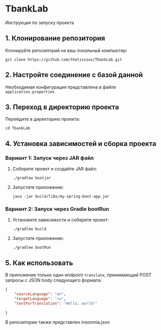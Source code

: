 # TbankLab

Инструкция по запуску проекта

## 1. Клонирование репозитория

Клонируйте репозиторий на ваш локальный компьютер:

```git clone https://github.com/thetixious/TbankLab.git```

## 2. Настройте соединение с базой данной

Необходимая конфигурация представлена в файле ```application.properties```

## 3. Переход в директорию проекта

Перейдите в директорию проекта:

```cd TbankLab```
## 4. Установка зависимостей и сборка проекта

### Вариант 1: Запуск через JAR файл

1. Соберите проект и создайте JAR файл:

    ```
    ./gradlew bootjar
    ```

2. Запустите приложение:

    ```
    java -jar build/libs/my-spring-boot-app.jar
    ```

### Вариант 2: Запуск через Gradle bootRun

1. Установите зависимости и соберите проект:

    ```
    ./gradlew build
    ```
2. Запустите приложение:

    ```
    ./gradlew bootRun
    ```
## 5. Как использовать 

В приложение только один endpoint ```translate```, принимающий POST запросы с JSON  body следующего формата:

```json
{
    "sourceLanguage": "en",
    "targetLanguage": "ru",
    "textForTranslation": "Hello, world!"
	
}
```
В репозитории также представлен insomnia.json 




